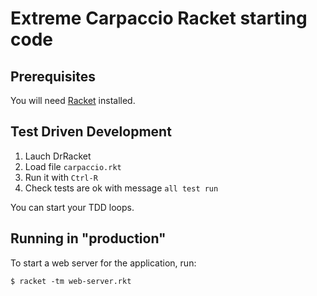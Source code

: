 # Extreme Carpaccio Racket starting code

## Prerequisites

You will need [Racket](http://racket-lang.org/)  installed.

## Test Driven Development

1. Lauch DrRacket
2. Load file ```carpaccio.rkt ```
3. Run it with ```Ctrl-R```
4. Check tests are ok with message ```all test run```

You can start your TDD loops.

## Running in "production"

To start a web server for the application, run:

    $ racket -tm web-server.rkt
